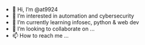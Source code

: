 - 👋 Hi, I’m @at9924
- 👀 I’m interested in automation and cybersecurity
- 🌱 I’m currently learning infosec, python & web dev
- 💞️ I’m looking to collaborate on ...
- 📫 How to reach me ...

<!---
at9924/at9924 is a ✨ special ✨ repository because its `README.md` (this file) appears on your GitHub profile.
You can click the Preview link to take a look at your changes.
--->
